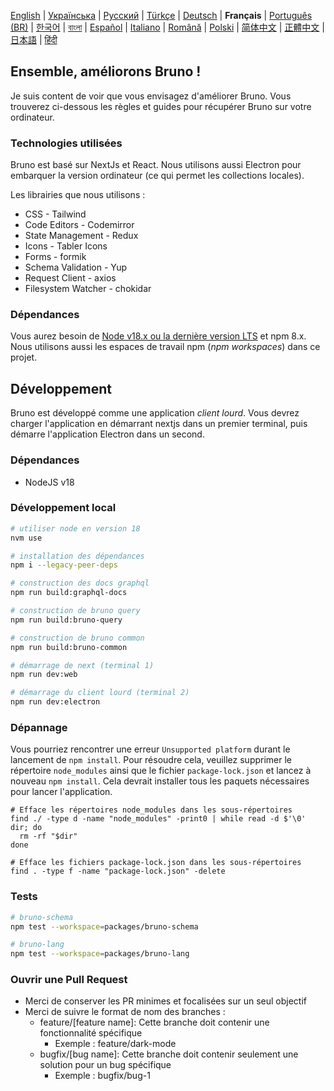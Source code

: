 [English](../../contributing.md)
| [Українська](./contributing_ua.md)
| [Русский](./contributing_ru.md)
| [Türkçe](./contributing_tr.md)
| [Deutsch](./contributing_de.md)
| **Français**
| [Português (BR)](./contributing_pt_br.md)
| [한국어](./contributing_kr.md)
| [বাংলা](./contributing_bn.md)
| [Español](./contributing_es.md)
| [Italiano](./contributing_it.md)
| [Română](./contributing_ro.md)
| [Polski](./contributing_pl.md)
| [简体中文](./contributing_cn.md)
| [正體中文](./contributing_zhtw.md)
| [日本語](./contributing_ja.md)
| [हिंदी](./contributing_hi.md)

## Ensemble, améliorons Bruno !

Je suis content de voir que vous envisagez d'améliorer Bruno. Vous trouverez ci-dessous les règles et guides pour récupérer Bruno sur votre ordinateur.

### Technologies utilisées

Bruno est basé sur NextJs et React. Nous utilisons aussi Electron pour embarquer la version ordinateur (ce qui permet les collections locales).

Les librairies que nous utilisons :

- CSS - Tailwind
- Code Editors - Codemirror
- State Management - Redux
- Icons - Tabler Icons
- Forms - formik
- Schema Validation - Yup
- Request Client - axios
- Filesystem Watcher - chokidar

### Dépendances

Vous aurez besoin de [Node v18.x ou la dernière version LTS](https://nodejs.org/en/) et npm 8.x. Nous utilisons aussi les espaces de travail npm (_npm workspaces_) dans ce projet.

## Développement

Bruno est développé comme une application _client lourd_. Vous devrez charger l'application en démarrant nextjs dans un premier terminal, puis démarre l'application Electron dans un second.

### Dépendances

- NodeJS v18

### Développement local

```bash
# utiliser node en version 18
nvm use

# installation des dépendances
npm i --legacy-peer-deps

# construction des docs graphql
npm run build:graphql-docs

# construction de bruno query
npm run build:bruno-query

# construction de bruno common
npm run build:bruno-common

# démarrage de next (terminal 1)
npm run dev:web

# démarrage du client lourd (terminal 2)
npm run dev:electron
```

### Dépannage

Vous pourriez rencontrer une erreur `Unsupported platform` durant le lancement de `npm install`. Pour résoudre cela, veuillez supprimer le répertoire `node_modules` ainsi que le fichier `package-lock.json` et lancez à nouveau `npm install`. Cela devrait installer tous les paquets nécessaires pour lancer l'application.

```shell
# Efface les répertoires node_modules dans les sous-répertoires
find ./ -type d -name "node_modules" -print0 | while read -d $'\0' dir; do
  rm -rf "$dir"
done

# Efface les fichiers package-lock.json dans les sous-répertoires
find . -type f -name "package-lock.json" -delete
```

### Tests

```bash
# bruno-schema
npm test --workspace=packages/bruno-schema

# bruno-lang
npm test --workspace=packages/bruno-lang
```

### Ouvrir une Pull Request

- Merci de conserver les PR minimes et focalisées sur un seul objectif
- Merci de suivre le format de nom des branches :
  - feature/[feature name]: Cette branche doit contenir une fonctionnalité spécifique
    - Exemple : feature/dark-mode
  - bugfix/[bug name]: Cette branche doit contenir seulement une solution pour un bug spécifique
    - Exemple : bugfix/bug-1
